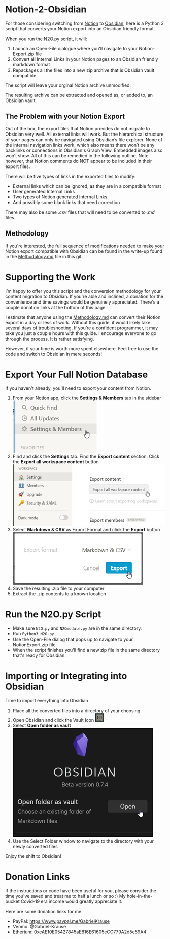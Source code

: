 # Notion-2-Obsidian

For those considering switching from [Notion](https://www.notion.so/) to [Obsidian](https://obsidian.md/), here is a Python 3 script that converts your Notion export into an Obsidian friendly format. 

When you run the N2O.py script, it will:
1. Launch an Open-File dialogue where you'll navigate to your Notion-Export.zip file
2. Convert all Internal Links in your Notion pages to an Obsidian friendly markdown format
3. Repackages all the files into a new zip archive that is Obsidian vault compatible

The script will leave your orginal Notion archive unmodified. 

The resulting archive can be extracted and opened as, or added to, an Obsidian vault.

## The Problem with your Notion Export
Out of the box, the export files that Notion provides do not migrate to Obsidian very well. All external links will work. But the hierarchical structure of your pages can only be navigated using Obsidian’s file explorer. None of the internal navigation links work, which also means there won’t be any backlinks or connections in Obsidian's Graph View.  Embedded images also won’t show. All of this can be remedied in the following outline. Note however, that Notion comments do NOT appear to be included in their export files.

There will be five types of links in the exported files to modify:
- External links which can be ignored, as they are in a compatible format
- User generated Internal Links
- Two types of Notion generated Internal Links
- And possibly some blank links that need correction

There may also be some *.csv* files that will need to be converted to *.md* files. 

## Methodology
If you're interested, the full sequence of modifications needed to make your Notion export compatible with Obsidian can be found in the write-up found in the [Methodology.md](METHODOLOGY.md) file in this git.

# Supporting the Work

I’m happy to offer you this script and the conversion methodology for your content migration to Obsidian. If you're able and inclined, a donation for the convenience and time savings would be genuinely appreciated. There's a couple donation links at the bottom of this page.

I estimate that anyone using the [Methodology.md](METHODOLOGY.md) can convert their Notion export in a day or less of work. Without this guide, it would likely take several days of troubleshooting. If you’re a confident programmer, it may take you just a couple hours with this guide. I encourage everyone to go through the process. It is rather satisfying.

However, if your time is worth more spent elsewhere. Feel free to use the code and switch to Obsidian in mere seconds! 

# Export Your Full Notion Database
If you haven't already, you'll need to export your content from Notion.

1.  From your Notion app, click the **Settings & Members** tab in the sidebar  
![Settings&Members](media/export1.png)
2.  Find and click the **Settings** tab. Find the **Export content** section. Click the **Export all workspace content** button  
![Settings](media/export2.png)
3.  Select **Markdown & CSV** as Export Format and click the **Export** button  
![Export](media/export3.png)
4.  Save the resulting .zip file to your computer
5.  Extract the .zip contents to a known location

# Run the N2O.py Script
- Make sure `N2O.py` and `N2Omodule.py` are in the same directory.
- Run `Python3 N2O.py`
- Use the Open-File dialog that pops up to navigate to your NotionExport.zip file.
- When the script finishes you'll find a new zip file in the same directory that's ready for Obsidian.

# Importing or Integrating into Obsidian

Time to import everything into Obsidian

1.  Place all the converted files into a directory of your choosing
2.  Open Obsidian and click the Vault Icon ![vault icon](media/vaulticon.png)
3.  Select **Open folder as vault**  
![open vault](media/vault.png)
4.  Use the Select Folder window to navigate to the directory with your newly converted files
  
Enjoy the shift to Obsidian!

# Donation Links
If the instructions or code have been useful for you, please consider the time you've saved and treat me to half a lunch or so :)  My hole-in-the-bucket Covid-19 era income would greatly appreciate it.

Here are some donation links for me:
* PayPal: https://www.paypal.me/GabrielKrause
* Venmo: @Gabriel-Krause
* Etherium: 0xeAE10E05427845aE816E61605eCC779A2d5e59A4
